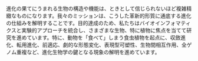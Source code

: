 進化の果てにうまれる生物の構造や機能は、ときとして信じられないほど複雑精緻なものになります。我々のミッションは、こうした革新的形質に通底する進化の仕組みを解明することです。目的達成のため、私たちはバイオインフォマティクスと実験的アプローチを統合し、さまざまな生物、特に植物に焦点を当てて研究を進めています。特に、動物を「食べて」しまう食虫植物を起点に、収斂進化、転用進化、前適応、劇的な形態変化、表現型可塑性、生物間相互作用、全ゲノム重複など、進化生物学の鍵となる現象の解明を進めています。